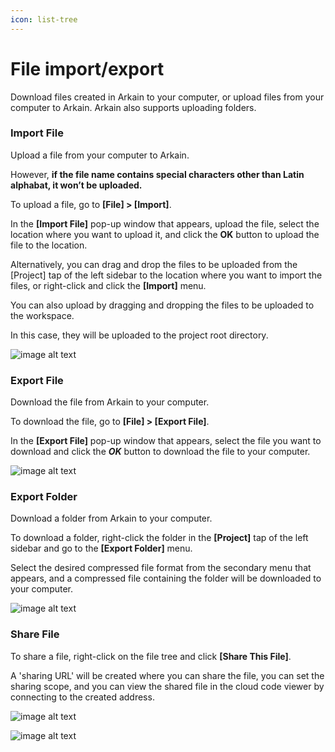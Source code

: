 ```yaml
---
icon: list-tree
---
```


# File import/export

Download files created in Arkain to your computer, or upload files from your computer to Arkain. Arkain also supports uploading folders.

### **Import File** <a href="#import-file" id="import-file"></a>

Upload a file from your computer to Arkain.

However, **if the file name contains special characters other than Latin alphabat, it won’t be uploaded.**

To upload a file, go to **\[File] > \[Import]**.

In the **\[Import File]** pop-up window that appears, upload the file, select the location where you want to upload it, and click the **OK** button to upload the file to the location.

Alternatively, you can drag and drop the files to be uploaded from the \[Project] tap of the left sidebar to the location where you want to import the files, or right-click and click the **\[Import]** menu.

You can also upload by dragging and dropping the files to be uploaded to the workspace.

In this case, they will be uploaded to the project root directory.

![image alt text](https://mkdocs-mxedr.run.goorm.site/assets/images/File-Management.en_28.png)

### **Export File** <a href="#export-file" id="export-file"></a>

Download the file from Arkain to your computer.

To download the file, go to **\[File] > \[Export File]**.

In the **\[Export File]** pop-up window that appears, select the file you want to download and click the _**OK**_ button to download the file to your computer.

![image alt text](https://mkdocs-mxedr.run.goorm.site/assets/images/File-Management.en_29.png)

### **Export Folder** <a href="#export-folder" id="export-folder"></a>

Download a folder from Arkain to your computer.

To download a folder, right-click the folder in the **\[Project]** tap of the left sidebar and go to the **\[Export Folder]** menu.

Select the desired compressed file format from the secondary menu that appears, and a compressed file containing the folder will be downloaded to your computer.

![image alt text](https://mkdocs-mxedr.run.goorm.site/assets/images/File-Management.en_30.png)

### **Share File** <a href="#share-file" id="share-file"></a>

To share a file, right-click on the file tree and click **\[Share This File]**.

A 'sharing URL' will be created where you can share the file, you can set the sharing scope, and you can view the shared file in the cloud code viewer by connecting to the created address.

![image alt text](https://mkdocs-mxedr.run.goorm.site/assets/images/File-Management.en_31.png)

![image alt text](https://mkdocs-mxedr.run.goorm.site/assets/images/File-Management.en_32.png)
